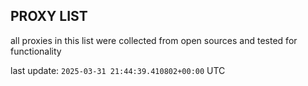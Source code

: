 ## PROXY LIST

all proxies in this list were collected from open sources and tested for functionality

last update: `2025-03-31 21:44:39.410802+00:00` UTC